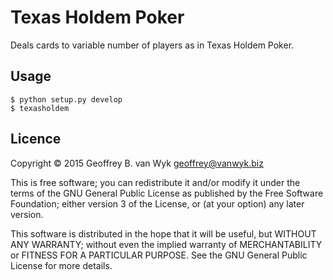# Texas Holdem Poker

Deals cards to variable number of players as in Texas Holdem Poker.

## Usage

    $ python setup.py develop
    $ texasholdem

## Licence

Copyright © 2015 Geoffrey B. van Wyk geoffrey@vanwyk.biz

This is free software; you can redistribute it and/or modify it under the terms of the GNU General Public License as published by the Free Software Foundation; either version 3 of the License, or (at your option) any later version.

This software is distributed in the hope that it will be useful, but WITHOUT ANY WARRANTY; without even the implied warranty of MERCHANTABILITY or FITNESS FOR A PARTICULAR PURPOSE. See the GNU General Public License for more details.
